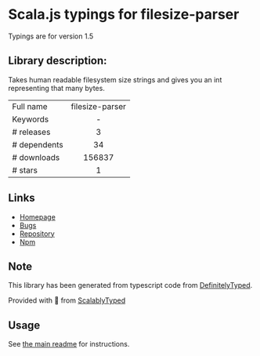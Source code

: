 
# Scala.js typings for filesize-parser

Typings are for version 1.5

## Library description:
Takes human readable filesystem size strings and gives you an int representing that many bytes.

|                    |                 |
| ------------------ | :-------------: |
| Full name          | filesize-parser |
| Keywords           | - |
| # releases         | 3 |
| # dependents       | 34 |
| # downloads        | 156837 |
| # stars            | 1 |

## Links
- [Homepage](https://github.com/patrickkettner/filesize-parser#readme)
- [Bugs](https://github.com/patrickkettner/filesize-parser/issues)
- [Repository](https://github.com/patrickkettner/filesize-parser)
- [Npm](https://www.npmjs.com/package/filesize-parser)
    


## Note
This library has been generated from typescript code from [DefinitelyTyped](https://definitelytyped.org).

Provided with :purple_heart: from [ScalablyTyped](https://github.com/oyvindberg/ScalablyTyped)

## Usage
See [the main readme](../../readme.md) for instructions.


